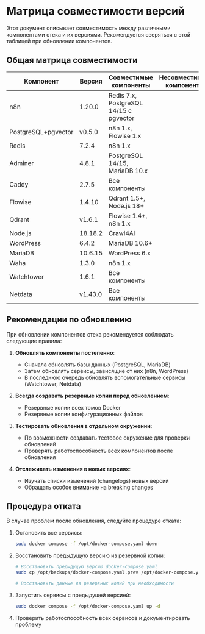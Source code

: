# Матрица совместимости версий

Этот документ описывает совместимость между различными компонентами стека и их версиями. Рекомендуется сверяться с этой таблицей при обновлении компонентов.

## Общая матрица совместимости

| Компонент | Версия | Совместимые компоненты | Несовместимые компоненты | Зависимости |
|-----------|--------|------------------------|--------------------------|-------------|
| n8n | 1.20.0 | Redis 7.x, PostgreSQL 14/15 с pgvector | | PostgreSQL, Redis |
| PostgreSQL+pgvector | v0.5.0 | n8n 1.x, Flowise 1.x | | - |
| Redis | 7.2.4 | n8n 1.x | | - |
| Adminer | 4.8.1 | PostgreSQL 14/15, MariaDB 10.x | | - |
| Caddy | 2.7.5 | Все компоненты | | - |
| Flowise | 1.4.10 | Qdrant 1.5+, Node.js 18+ | | - |
| Qdrant | v1.6.1 | Flowise 1.4+, n8n 1.x | | - |
| Node.js | 18.18.2 | Crawl4AI | | - |
| WordPress | 6.4.2 | MariaDB 10.6+ | | MariaDB |
| MariaDB | 10.6.15 | WordPress 6.x | | - |
| Waha | 1.3.0 | n8n 1.x | | - |
| Watchtower | 1.6.1 | Все компоненты | | - |
| Netdata | v1.43.0 | Все компоненты | | - |

## Рекомендации по обновлению

При обновлении компонентов стека рекомендуется соблюдать следующие правила:

1. **Обновлять компоненты постепенно**:
   - Сначала обновлять базы данных (PostgreSQL, MariaDB)
   - Затем обновлять сервисы, зависящие от них (n8n, WordPress)
   - В последнюю очередь обновлять вспомогательные сервисы (Watchtower, Netdata)

2. **Всегда создавать резервные копии перед обновлением**:
   - Резервные копии всех томов Docker
   - Резервные копии конфигурационных файлов
   
3. **Тестировать обновления в отдельном окружении**:
   - По возможности создавать тестовое окружение для проверки обновлений
   - Проверять работоспособность всех компонентов после обновления

4. **Отслеживать изменения в новых версиях**:
   - Изучать списки изменений (changelogs) новых версий
   - Обращать особое внимание на breaking changes

## Процедура отката

В случае проблем после обновления, следуйте процедуре отката:

1. Остановить все сервисы:
   ```bash
   sudo docker compose -f /opt/docker-compose.yaml down
   ```

2. Восстановить предыдущую версию из резервной копии:
   ```bash
   # Восстановить предыдущую версию docker-compose.yaml
   sudo cp /opt/backups/docker-compose.yaml.prev /opt/docker-compose.yaml
   
   # Восстановить данные из резервных копий при необходимости
   ```

3. Запустить сервисы с предыдущей версией:
   ```bash
   sudo docker compose -f /opt/docker-compose.yaml up -d
   ```

4. Проверить работоспособность всех сервисов и документировать проблему
